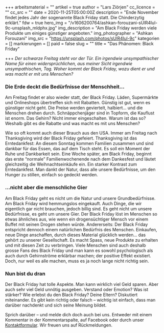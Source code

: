 +++
arbeitsmaterial = ""
artikel = true
author = "Lars Ziörjen"
cc_licence = ""
cc_src = ""
date = 2020-11-25T05:00:00Z
description = "Ende November findet jedes Jahr der sogenannte Black Friday statt. Die Chinderzytig erklärt."
fdw = true
hero_img = "/v1606200764/ashkan-forouzani-sUlR4Iul-9c-unsplash_mldphx.jpg"
img_description = "Am Black Friday werden viele Produkte um einiges günstiger angeboten."
img_photographer = "Ashkan Forouzani"
img_src = "https://unsplash.com/photos/sUlR4Iul-9c"
kategorien = []
markierungen = []
paid = false
slug = ""
title = "Das Phänomen: Black Friday"

+++
_Der schwarze Freitag steht vor der Tür. Ein irgendwie unsympathischer Name für einen widersprüchlichen, aus meiner Sicht irgendwie unsympathischen, Tag. Woher kommt der Black Friday, wozu dient er und was macht er mit uns Menschen?_

### Die Erde deckt die Bedürfnisse der Menschheit...

Am Freitag findet er also wieder statt, der Black Friday. Läden, Supermärkte und Onlineshops übertreffen sich mit Rabatten. Günstig ist gut, wenn es günstiger nicht geht. Die Preise werden geviertelt, halbiert… und die Menschen drehen durch. Schnäppchenjäger sind in Topform, die Kauflust ist enorm. Das Gehirn? Nicht immer eingeschalten. Warum ist das so? Weshalb gibt es die Rabatte und was macht es mit uns Menschen?

Wie so oft kommt auch dieser Brauch aus den USA. Immer am Freitag nach Thanksgiving wird der Black Friday gefeiert. Thanksgiving ist das Erntedankfest: An diesem Sonntag kommen Familien zusammen und sind dankbar für das Essen, das auf dem Tisch steht. Es soll ein Moment der Ruhe und Dankbarkeit sein. Eine Woche später, am Black Friday, beginnt das erste “normale” Familienwochenende nach dem Dankesfest und läutet gleichzeitig die Weihnachtseinkäufe ein. Ein starker Kontrast zum Erntedankfest. Man dankt der Natur, dass alle unsere Bedürfnisse, um den Hunger zu stillen, einfach so gedeckt werden.

### ...nicht aber die menschliche Gier

Am Black Friday geht es nicht um die Natur und unsere Grundbedürfnisse. Am Black Friday wird hemmungslos eingekauft. Auch Dinge, die wir eigentlich gar nicht brauchen, jedoch billig sind. Es geht nicht um unsere Bedürfnisse, es geht um unsere Gier. Der Black Friday löst im Menschen so etwas ähnliches aus, wie wenn ein drogensüchtiger Mensch vor einem Buffet mit seinen Drogen stehen würde. Andererseits: Der Black Friday entspricht dennoch einem natürlichen Bedürfnis des Menschen. Einkaufen, neue Dinge anschaffen, durch dieses Material glücklich werden… das gehört zu unserer Gesellschaft. Es macht Spass, neue Produkte zu erhalten und mit diesen Zeit zu verbringen. Viele Menschen sind auch deshalb grosse Fans des Black Friday und man kann es sowohl psychologisch als auch durch Gehirnströme erklärbar machen; der positive Effekt existiert. Doch, nur weil es alle machen, muss es ja noch lange nicht richtig sein.

### Nun bist du dran

Der Black Friday hat tolle Aspekte. Man kann wirklich viel Geld sparen. Aber auch sehr viel Geld unnötig ausgeben. Verstand oder Emotion? Was ist stärker? Wie erlebst du den Black Friday? Deine Eltern? Diskutiert miteinander. Es gibt kein richtig oder falsch – wichtig ist einfach, dass man darüber nachdenkt und sich seine Meinung bildet.

Sprich darüber – und melde dich doch auch bei uns. Entweder mit einem Kommentar in der Kommentarspalte, auf Facebook oder durch unser [Kontaktformular](https://www.chinderzytig.ch/kontakt/). Wir freuen uns auf Rückmeldungen.